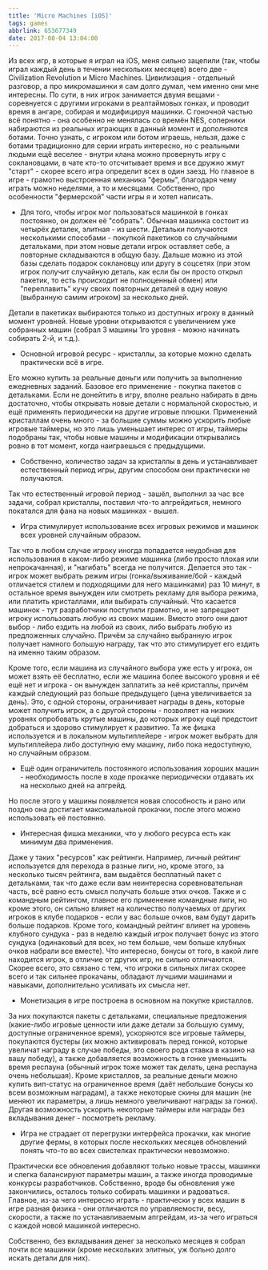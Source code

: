 ```yaml
---
title: 'Micro Machines [iOS]'
tags: games
abbrlink: 653677349
date: 2017-08-04 13:04:00
---
```

Из всех игр, в которые я играл на iOS, меня сильно зацепили (так, чтобы играл каждый день в течении нескольких месяцев) всего две - Civilization Revolution и Micro Machines. Цивилизация - отдельный разговор, а про микромашинки я сам долго думал, чем именно они мне интересны. По сути, в них игрок занимается двумя вещами - соревнуется с другими игроками в реалтаймовых гонках, и проводит время в ангаре, собирая и модифицируя машинки. С гоночной частью всё понятно - она особенно не менялась со времён NES, соперники набираются из реальных играющих в данный момент и дополняются ботами. Точно узнать, с игроком или ботом играешь, нельзя, даже с ботами традиционно для серии играть интересно, но с реальными людьми ещё веселее - внутри клана можно провернуть игру с соклановцами, в чате кто-то отсчитывает время и все дружно жмут "старт" - скорее всего игра определит всех в один заезд. Но главное в игре - грамотно выстроенная механика "фермы", благодаря чему играть можно неделями, а то и месяцами. Собственно, про особенности "фермерской" части игры я и хотел написать.  
  
- Для того, чтобы игрок мог пользоваться машинкой в гонках постоянно, он должен её "собрать".
Обычная машинка состоит из четырёх деталек, элитная - из шести. Детальки получаются несколькими способами - покупкой пакетиков со случайными детальками, при этом новые детали игрок оставляет себе, а повторные складываются в общую базу. Дальше можно из этой базы сделать подарок соклановцу или другу в соцсетях (при этом игрок получит случайную деталь, как если бы он просто открыл пакетик, то есть происходит не полноценный обмен) или "переплавить" кучу своих повторных деталей в одну новую (выбранную самим игроком) за несколько дней.  
  
Детали в пакетиках выбираются только из доступных игроку в данный момент уровней. Новые уровни открываются с увеличением уже собранных машин (собрал 3 машины 1го уровня - можно начинать собирать 2-й, и т.д.).  
  
- Основной игровой ресурс - кристаллы, за которые можно сделать практически всё в игре.

Его можно купить за реальные деньги или получить за выполнение ежедневных заданий. Базовое его применение - покупка пакетов с детальками. Если не донейтить в игру, вполне реально набирать в день достаточно, чтобы открывать новые детали с нормальной скоростью, и ещё применять периодически на другие игровые плюшки. Применений кристаллам очень много - за большие суммы можно ускорить любые игровые таймеры, но это лишь уменьшает интерес от игры, таймеры подобраны так, чтобы новые машины и модификации открывались ровно в тот момент, когда наиграешься с предыдущими.  
  
- Собственно, количество задач за кристаллы в день и устанавливает естественный период игры, другим способом они практически не получаются.

Так что естественный игровой период - зашёл, выполнил за час все задачи, собрал кристаллы, поставил что-то апгрейдиться, немного покатался для фана на новых машинках - вышел.  
  
- Игра стимулирует использование всех игровых режимов и машинок всех уровней случайным образом.

Так что в любом случае игроку иногда попадается неудобная для использования в каком-либо режиме машинка (либо просто плохая или непрокачанная), и "нагибать" всегда не получится. Делается это так - игрок может выбрать режим игры (гонка/выживание/бой - каждый отличается стилем и подходящими для него машинками) раз 10 минут, в остальное время вынужден или смотреть рекламу для выбора режима, или платить кристаллами, или выбирать случайный. Что касается машинок - тут разработчики поступили грамотно, и не запрещают игроку использовать любую из своих машин. Вместо этого они дают выбор - либо ездить на любой из своих, либо выбрать любую из предложенных случайно. Причём за случайно выбранную игрок получает намного большую награду, так что это стимулирует его ездить на именно таким образом.   
  
Кроме того, если машина из случайного выбора уже есть у игрока, он может взять её бесплатно, если же машина более высокого уровня и её ещё нет и игрока - он вынужден заплатить за неё кристаллы, причём каждый следующий раз больше предыдущего (цена увеличивается за день). Это, с одной стороны, ограничивает награды в день, которые может получить игрок, а с другой стороны - позволяет на низких уровнях опробовать крутые машины, до которых игроку ещё предстоит добраться и здорово стимулирует к развитию. Та же фишка используется и в локальном мультиплейере - игрок может выбрать для мультиплейера либо доступную ему машину, либо пока недоступную, но случайным образом.  
  
- Ещё один ограничитель постоянного использования хороших машин - необходимость после в ходе прокачке периодически отдавать их на несколько дней на апгрейд. 

Но после этого у машины появляется новая способность и рано или поздно она достигает максимальной прокачки, после этого можно использовать её постоянно.  
  
- Интересная фишка механики, что у любого ресурса есть как минимум два применения.

Даже у таких "ресурсов" как рейтинги. Например, личный рейтинг используется для перехода в разные лиги, но, кроме этого, за несколько тысяч рейтинга, вам выдаётся бесплатный пакет с детальками, так что даже если вам неинтересна соревновательная часть, всё равно есть смысл получать больше этих очков. Также и с командным рейтингом, главное его применение командные лиги, но кроме этого, он сильно влияет на количество получаемых от других игроков в клубе подарков - если у вас больше очков, вам будут дарить больше подарков. Кроме того, командный рейтинг влияет на уровень клубного сундука - раз в неделю каждый игрок получает бонус из этого сундука (одинаковый для всех, но тем больше, чем больше клубных очков набрали все вместе). Что интересно, бонусы от того, в какой лиге находится игрок, в отличие от других игр, не сильно отличаются. Скорее всего, это связано с тем, что игроки в сильных лигах скорее всего и так сильнее прокачаны, обладают лучшими машинами и навыками, дополнительно усиливать их смысла нет.  
  
- Монетизация в игре построена в основном на покупке кристаллов.

За них покупаются пакеты с детальками, специальные предложения (какие-либо игровые ценности или даже детали за большую сумму, доступные ограниченное время), ускоряются все игровые таймеры, покупаются бустеры (их можно активировать перед гонкой, которые увеличат награду в случае победы, это своего рода ставка в казино на вашу победу), а также добавляется возможность в гонке уменьшить время респауна (обычный игрок тоже может так делать, цена респауна очень небольшая). Кроме кристаллов, за реальные деньги можно купить вип-статус на ограниченное время (даёт небольшие бонусы ко всем возможным наградам), а также некоторые скины для машин (не меняют их параметры, а лишь немного увеличивают награды за гонки). Другая возможность ускорить некоторые таймеры или награды без вкладывания денег - посмотреть рекламу.  
  
- Игра не страдает от перегрузки интерфейса прокачки, как многие другие фермы, в которых после нескольких месяцев обновлений понять что-то во всех свистелках практически невозможно.

Практически все обновления добавляют только новые трассы, машинки и слегка балансируют параметры машин, а также иногда проводимые конкурсы разработчиков. Собственно, вроде бы обновления уже закончились, осталось только собирать машинки и радоваться. Главное, из-за чего интересно играть - практически у всех машин в игре разная физика - они отличаются по управляемости, весу, скорости, а также по устанавливаемым апгрейдам, из-за чего играться с каждой новой машинкой интересно.  
  
Собственно, без вкладывания денег за несколько месяцев я собрал почти все машинки (кроме нескольких элитных, уж больно долго искать детали для них).